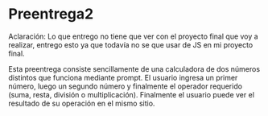 # Preentrega2

Aclaración: Lo que entrego no tiene que ver con el proyecto final que voy a realizar, entrego esto ya que todavía no se que usar de JS en mi proyecto final.

Esta preentrega consiste sencillamente de una calculadora de dos números distintos que funciona mediante prompt.
El usuario ingresa un primer número, luego un segundo número y finalmente el operador requerido (suma, resta, división o multiplicación).
Finalmente el usuario puede ver el resultado de su operación en el mismo sitio.

